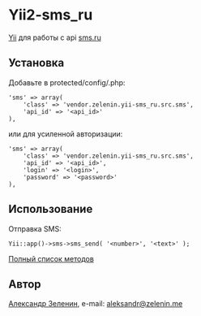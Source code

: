 # Yii2-sms_ru

[Yii](http://www.yiiframework.com) для работы с api [sms.ru](http://sms.ru)

## Установка

Добавьте в protected/config/<config>.php:

	'sms' => array(
		'class' => 'vendor.zelenin.yii-sms_ru.src.sms',
		'api_id' => '<api_id>'
	),

или для усиленной авторизации:

	'sms' => array(
		'class' => 'vendor.zelenin.yii-sms_ru.src.sms',
		'api_id' => '<api_id>',
		'login' => '<login>',
		'password' => '<password>'
	),

## Использование

Отправка SMS:

    Yii::app()->sms->sms_send( '<number>', '<text>' );

[Полный список методов](https://github.com/zelenin/sms_ru/blob/master/readme.md)

## Автор

[Александр Зеленин](https://github.com/zelenin/), e-mail: [aleksandr@zelenin.me](mailto:aleksandr@zelenin.me)